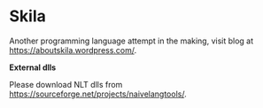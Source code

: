 # Skila

Another programming language attempt in the making, visit blog at https://aboutskila.wordpress.com/.

**External dlls**

Please download NLT dlls from https://sourceforge.net/projects/naivelangtools/.